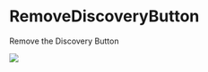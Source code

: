 # RemoveDiscoveryButton

Remove the Discovery Button

<image src="https://i.imgur.com/SxzOcXZ.png">
